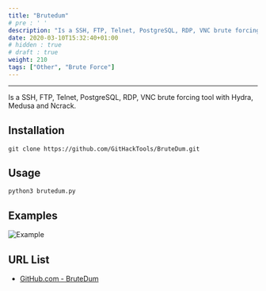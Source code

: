```yaml
---
title: "Brutedum"
# pre : ' '
description: "Is a SSH, FTP, Telnet, PostgreSQL, RDP, VNC brute forcing tool with Hydra, Medusa and Ncrack."
date: 2020-03-10T15:32:40+01:00
# hidden : true
# draft : true
weight: 210
tags: ["Other", "Brute Force"]
---
```


---

Is a SSH, FTP, Telnet, PostgreSQL, RDP, VNC brute forcing tool with Hydra, Medusa and Ncrack.

## Installation

```plain
git clone https://github.com/GitHackTools/BruteDum.git
```

## Usage

```plain
python3 brutedum.py
```

## Examples

![Example](images/example.png)

## URL List

- [GitHub.com - BruteDum](https://github.com/GitHackTools/BruteDum)
